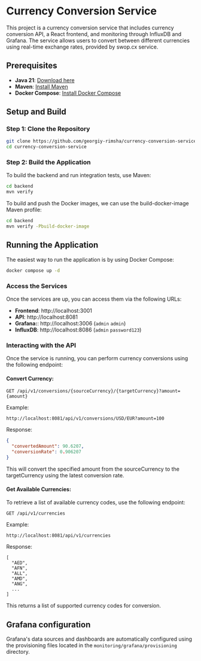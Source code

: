 # Currency Conversion Service

This project is a currency conversion service that includes currency conversion API, a React frontend, and monitoring through InfluxDB and Grafana. The service allows users to convert between different currencies using real-time exchange rates, provided by swop.cx service.

## Prerequisites

- **Java 21**: [Download here](https://www.oracle.com/java/technologies/javase-jdk21-downloads.html)
- **Maven**: [Install Maven](https://maven.apache.org/install.html)
- **Docker Compose**: [Install Docker Compose](https://docs.docker.com/compose/install/)

## Setup and Build

### Step 1: Clone the Repository

```bash
git clone https://github.com/georgiy-rimsha/currency-conversion-service.git
cd currency-conversion-service
```

### Step 2: Build the Application

To build the backend and run integration tests, use Maven:
```bash
cd backend
mvn verify
```

To build and push the Docker images, we can use the build-docker-image Maven profile:
```bash
cd backend
mvn verify -Pbuild-docker-image
```

## Running the Application
The easiest way to run the application is by using Docker Compose:
```bash
docker compose up -d
```

### Access the Services

Once the services are up, you can access them via the following URLs:

- **Frontend**: http://localhost:3001
- **API**: http://localhost:8081
- **Grafana:**: http://localhost:3006 (```admin``` ```admin```)
- **InfluxDB**: http://localhost:8086 (```admin``` ```password123```)

### Interacting with the API

Once the service is running, you can perform currency conversions using the following endpoint:


#### Convert Currency:
```GET /api/v1/conversions/{sourceCurrency}/{targetCurrency}?amount={amount}```

Example:
```
http://localhost:8081/api/v1/conversions/USD/EUR?amount=100
```
Response:
```json
{
  "convertedAmount": 90.6207,
  "conversionRate": 0.906207
}
```
This will convert the specified amount from the sourceCurrency to the targetCurrency using the latest conversion rate.

#### Get Available Currencies:
To retrieve a list of available currency codes, use the following endpoint:

```GET /api/v1/currencies```

Example:
```
http://localhost:8081/api/v1/currencies
```
Response:
```
[
  "AED",
  "AFN",
  "ALL",
  "AMD",
  "ANG",
  ...
]
```
This returns a list of supported currency codes for conversion.

## Grafana configuration

Grafana's data sources and dashboards are automatically configured using the provisioning files located in the ```monitoring/grafana/provisioning``` directory.



